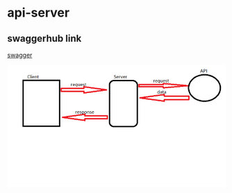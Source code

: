 # api-server

## swaggerhub link 

[swagger](https://app.swaggerhub.com/apis/Tumaho/class08/0.1)

![DIAGRAM](assets/class07.png)